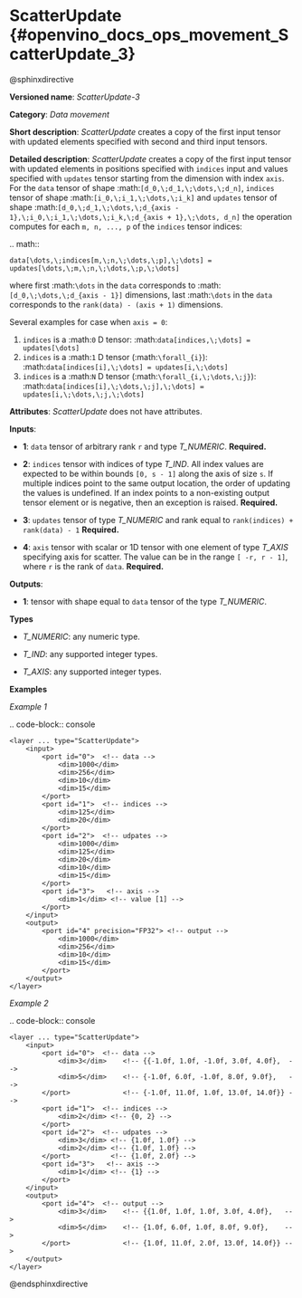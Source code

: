 # ScatterUpdate {#openvino_docs_ops_movement_ScatterUpdate_3}

@sphinxdirective

**Versioned name**: *ScatterUpdate-3*

**Category**: *Data movement*

**Short description**: *ScatterUpdate* creates a copy of the first input tensor with updated elements specified with second and third input tensors.

**Detailed description**: *ScatterUpdate* creates a copy of the first input tensor with updated elements in positions specified with ``indices`` input
and values specified with ``updates`` tensor starting from the dimension with index ``axis``. For the ``data`` tensor of shape :math:`[d_0,\;d_1,\;\dots,\;d_n]`, ``indices`` tensor of shape :math:`[i_0,\;i_1,\;\dots,\;i_k]` and ``updates`` tensor of shape :math:`[d_0,\;d_1,\;\dots,\;d_{axis - 1},\;i_0,\;i_1,\;\dots,\;i_k,\;d_{axis + 1},\;\dots, d_n]` the operation computes for each ``m, n, ..., p`` of the ``indices`` tensor indices:

.. math::

	data[\dots,\;indices[m,\;n,\;\dots,\;p],\;\dots] = updates[\dots,\;m,\;n,\;\dots,\;p,\;\dots]

where first :math:`\dots` in the ``data`` corresponds to :math:`[d_0,\;\dots,\;d_{axis - 1}]` dimensions, last :math:`\dots` in the ``data`` corresponds to the ``rank(data) - (axis + 1)`` dimensions.

Several examples for case when `axis = 0`:

1. ``indices`` is a :math:`0` D tensor: :math:`data[indices,\;\dots] = updates[\dots]`
2. ``indices`` is a :math:`1` D tensor (:math:`\forall_{i}`): :math:`data[indices[i],\;\dots] = updates[i,\;\dots]`
3. ``indices`` is a :math:`N` D tensor (:math:`\forall_{i,\;\dots,\;j}`): :math:`data[indices[i],\;\dots,\;j],\;\dots] = updates[i,\;\dots,\;j,\;\dots]`

**Attributes**: *ScatterUpdate* does not have attributes.

**Inputs**:

*   **1**: ``data`` tensor of arbitrary rank ``r`` and type *T_NUMERIC*. **Required.**

*   **2**: ``indices`` tensor with indices of type *T_IND*. All index values are expected to be within bounds ``[0, s - 1]`` along the axis of size ``s``. If multiple indices point to the
same output location, the order of updating the values is undefined. If an index points to a non-existing output
tensor element or is negative, then an exception is raised. **Required.**

*   **3**: ``updates`` tensor of type *T_NUMERIC* and rank equal to ``rank(indices) + rank(data) - 1`` **Required.**

*   **4**: ``axis`` tensor with scalar or 1D tensor with one element of type *T_AXIS* specifying axis for scatter.
The value can be in the range ``[ -r, r - 1]``, where ``r`` is the rank of ``data``. **Required.**

**Outputs**:

*   **1**: tensor with shape equal to ``data`` tensor of the type *T_NUMERIC*.

**Types**

* *T_NUMERIC*: any numeric type.

* *T_IND*: any supported integer types.

* *T_AXIS*: any supported integer types.

**Examples**

*Example 1*

.. code-block:: console 

    <layer ... type="ScatterUpdate">
        <input>
            <port id="0">  <!-- data -->
                <dim>1000</dim>
                <dim>256</dim>
                <dim>10</dim>
                <dim>15</dim>
            </port>
            <port id="1">  <!-- indices -->
                <dim>125</dim>
                <dim>20</dim>
            </port>
            <port id="2">  <!-- udpates -->
                <dim>1000</dim>
                <dim>125</dim>
                <dim>20</dim>
                <dim>10</dim>
                <dim>15</dim>
            </port>
            <port id="3">   <!-- axis -->
                <dim>1</dim> <!-- value [1] -->
            </port>
        </input>
        <output>
            <port id="4" precision="FP32"> <!-- output -->
                <dim>1000</dim>
                <dim>256</dim>
                <dim>10</dim>
                <dim>15</dim>
            </port>
        </output>
    </layer>

*Example 2*

.. code-block:: console  

    <layer ... type="ScatterUpdate">
        <input>
            <port id="0">  <!-- data -->
                <dim>3</dim>    <!-- {{-1.0f, 1.0f, -1.0f, 3.0f, 4.0f},  -->
                <dim>5</dim>    <!-- {-1.0f, 6.0f, -1.0f, 8.0f, 9.0f},   -->
            </port>             <!-- {-1.0f, 11.0f, 1.0f, 13.0f, 14.0f}} -->
            <port id="1">  <!-- indices -->
                <dim>2</dim> <!-- {0, 2} -->
            </port>
            <port id="2">  <!-- udpates -->
                <dim>3</dim> <!-- {1.0f, 1.0f} -->
                <dim>2</dim> <!-- {1.0f, 1.0f} -->
            </port>          <!-- {1.0f, 2.0f} -->
            <port id="3">   <!-- axis -->
                <dim>1</dim> <!-- {1} -->
            </port>
        </input>
        <output>
            <port id="4">  <!-- output -->
                <dim>3</dim>    <!-- {{1.0f, 1.0f, 1.0f, 3.0f, 4.0f},   -->
                <dim>5</dim>    <!-- {1.0f, 6.0f, 1.0f, 8.0f, 9.0f},    -->
            </port>             <!-- {1.0f, 11.0f, 2.0f, 13.0f, 14.0f}} -->
        </output>
    </layer>


@endsphinxdirective

